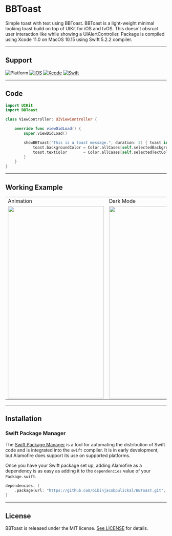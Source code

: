 # BBToast

Simple toast with text using BBToast. BBToast is a light-weight minimal looking toast build on top of UIKit for iOS and tvOS. This doesn't obsruct user interaction like while showing a UIAlertController. Package is compiled using Xcode 11.0 on MacOS 10.15 using Swift 5.2.2 compiler.

---

## Support
![Platform](https://img.shields.io/badge/Platform-iOS%20|%20iPadOS%20|%20tvOS-blue.svg?style=flat)
[![iOS](https://img.shields.io/badge/iOS-8.0+-green.svg?style=flat)](https://www.apple.com/in/macos/catalina/)
[![Xcode](https://img.shields.io/badge/XCode-11.0-blue.svg)](https://developer.apple.com/xcode/)
[![Swift](https://img.shields.io/badge/Swift-5.2.2-orange.svg?style=flat)](https://developer.apple.com/swift/)

---
## Code

```swift
import UIKit
import BBToast

class ViewController: UIViewController {

    override func viewDidLoad() {
        super.viewDidLoad()

        showBBToast("This is a toast message.", duration: 2) { toast in
            toast.backgroundColor = Color.allCases[self.selectedBackgroundColorIndex].color
            toast.textColor       = Color.allCases[self.selectedTextColorIndex].color
        }
    }
}
```
---
## Working Example

<table>
  <tr>
    <td>Animation</td>
     <td>Dark Mode</td>
     <td>Light Mode</td>
  </tr>
  <tr>
    <td><img src="Screenshots/BBToastAnimation.gif" width=300 height=600></td>
    <td><img src="Screenshots/BBToastDark.png" width=300 height=600></td>
    <td><img src="Screenshots/BBToastLight.png" width=300 height=600></td>
  </tr>
 </table>

 ---
 ## Installation

 ### Swift Package Manager

The [Swift Package Manager](https://swift.org/package-manager/) is a tool for automating the distribution of Swift code and is integrated into the `swift` compiler. It is in early development, but Alamofire does support its use on supported platforms.

Once you have your Swift package set up, adding Alamofire as a dependency is as easy as adding it to the `dependencies` value of your `Package.swift`.

```swift
dependencies: [
    .package(url: "https://github.com/bibinjacobpulickal/BBToast.git", .upToNextMajor(from: "1.0.0"))
]
```

---
## License

BBToast is released under the MIT license. [See LICENSE](https://github.com/bibinjacobpulickal/BBToast/blob/master/LICENSE) for details.
